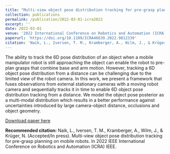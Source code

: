 ```yaml
---
title: "Multi-view object pose distribution tracking for pre-grasp planning on mobile robots"
collection: publications
permalink: /publication/2022-03-01-icra2022
excerpt: ''
date: 2022-03-01
venue: '2022 International Conference on Robotics and Automation (ICRA), Philadelphia, USA'
paperurl: 'https://doi.org/10.1109/ICRA46639.2022.9812339'
citation: 'Naik, L., Iversen, T. M., Kramberger, A., Wilm, J., & Krüger, N. (Accepted/In press). Multi-view object pose distribution tracking for pre-grasp planning on mobile robots. In 2022 IEEE International Conference on Robotics and Automation (ICRA) IEEE.'
---
```

The ability to track the 6D pose distribution of an object when a mobile manipulator robot is still approaching the object can enable the robot to pre-plan grasps that combine base and arm motion. However, tracking a 6D object pose distribution from a distance can be challenging due to the limited view of the robot camera. In this work, we present a framework that fuses observations from external stationary cameras with a moving robot camera and sequentially tracks it in time to enable 6D object pose distribution tracking from a distance. We model the object pose posterior as a multi-modal distribution which results in a better performance against uncertainties introduced by large camera-object distance, occlusions and object geometry.

[Download paper here](https://portal.findresearcher.sdu.dk/files/201890715/Multi_view_pose_distribution_tracking_ICRA2022_camera_ready.pdf)

<b>Recommended citation:</b>
Naik, L., Iversen, T. M., Kramberger, A., Wilm, J., & Krüger, N. (Accepted/In press). Multi-view object pose distribution tracking for pre-grasp planning on mobile robots. In 2022 IEEE International Conference on Robotics and Automation (ICRA) IEEE.